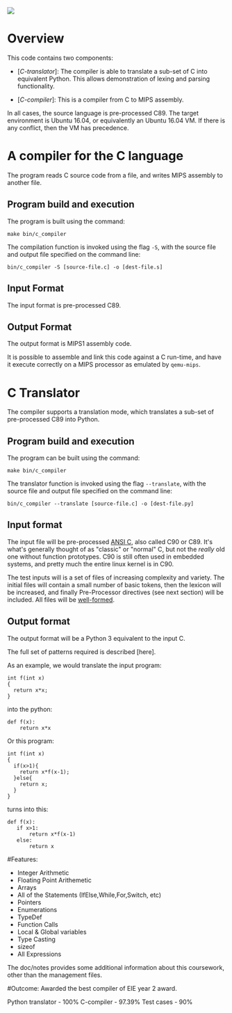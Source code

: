 <img src="https://csharp-station.com/wp-content/uploads/2018/05/C-language.jpg" align="middle"/>


Overview
========

This code contains two components:

- [*C-translator*]: The compiler is able to translate a sub-set of C
  into equivalent Python. This allows demonstration of lexing and
  parsing functionality.

- [*C-compiler*]: This is a compiler from C to MIPS assembly.

  
In all cases, the source language is pre-processed C89. The target environment
is Ubuntu 16.04, or equivalently an Ubuntu 16.04 VM. If there is any conflict,
then the VM has precedence.


A compiler for the C language
====================================

The program reads C source code from a file, and writes
MIPS assembly to another file.

Program build and execution
---------------------------

The program is built using the command:

    make bin/c_compiler

The compilation function is invoked using the flag `-S`, with
the source file and output file specified on the command line:

    bin/c_compiler -S [source-file.c] -o [dest-file.s]
    

Input Format
------------

The input format is pre-processed C89.

Output Format
-------------

The output format is MIPS1 assembly code.

It is possible to assemble and link this code
against a C run-time, and have it execute correctly
on a MIPS processor as emulated by `qemu-mips`.

C Translator
============

The compiler supports a translation mode, which translates
a sub-set of pre-processed C89 into Python.

Program build and execution
---------------------------

The program can be built using the command:

    make bin/c_compiler

The translator function is invoked using the flag `--translate`, with
the source file and output file specified on the command line:

    bin/c_compiler --translate [source-file.c] -o [dest-file.py]
    

Input format
------------

The input file will be pre-processed [ANSI C](https://en.wikipedia.org/wiki/ANSI_C),
also called C90 or C89. It's what's generally thought of as "classic" or "normal" C,
but not the _really_ old one without function prototypes. C90 is still often used in embedded systems, and pretty much the
entire linux kernel is in C90.


The test inputs will is a set of files of increasing complexity and
variety. The initial files will contain a small number of basic tokens,
then the lexicon will be increased, and finally Pre-Processor directives
(see next section) will be included. All files will be [well-formed](https://en.wikipedia.org/wiki/Well-formedness).

Output format
-------------

The output format will be a Python 3 equivalent to the input C.

The full set of patterns required is described [here].

As an example, we would translate the input program:

```
int f(int x)
{
  return x*x;
}
```
into the python:
```
def f(x):
    return x*x
```

Or this program:
```
int f(int x)
{
  if(x>1){
    return x*f(x-1);
  }else{
    return x;
  }
}
```
turns into this:
```
def f(x):
   if x>1:
       return x*f(x-1)
   else:
       return x
```


#Features:

- Integer Arithmetic
- Floating Point Arithemetic
- Arrays
- All of the Statements (IfElse,While,For,Switch, etc)
- Pointers
- Enumerations
- TypeDef
- Function Calls
- Local & Global variables
- Type Casting
- sizeof
- All Expressions


The doc/notes provides some additional information about this coursework, other than the management files.

#Outcome:
Awarded the best compiler of EIE year 2 award. 


Python translator - 100%
C-compiler - 97.39%
Test cases - 90%
